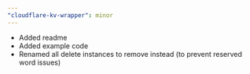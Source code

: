 ```yaml
---
"cloudflare-kv-wrapper": minor
---
```


- Added readme
- Added example code
- Renamed all delete instances to remove instead (to prevent reserved word issues)
